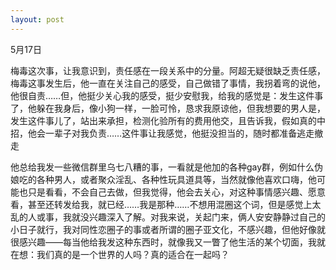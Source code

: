 ```yaml
---
layout: post
---
```

5月17日

梅毒这次事，让我意识到，责任感在一段关系中的分量。阿超无疑很缺乏责任感，梅毒这事发生后，他一直在关注自己的感受，自己做错了事情，我拐着弯的说他，他很自责……但，他挺少关心我的感受，挺少安慰我，给我的感觉是：发生这件事了，他躲在我身后，像小狗一样，一脸可怜，恳求我原谅他，但我想要的男人是，发生这件事儿了，站出来承担，检测化验所有的费用他交，且告诉我，假如真的中招，他会一辈子对我负责……这件事让我感觉，他挺没担当的，随时都准备逃走撤走

他总给我发一些微信群里乌七八糟的事，一看就是他加的各种gay群，例如什么伪娘吃的各种男人，或者聚众淫乱、各种性玩具道具等，当然就像他喜欢口嗨，他可能也只是看看，不会自己去做，但我觉得，他会去关心，对这种事情感兴趣、愿意看，甚至还转发给我，就已经……我是那种……不想用混圈这个词，但是感觉上太乱的人或事，我就没兴趣深入了解。对我来说，关起门来，俩人安安静静过自己的小日子就行，我对同性恋圈子的事或者所谓的圈子亚文化，不感兴趣，但他好像就很感兴趣——每当他给我发这种东西时，就像我又一瞥了他生活的某个切面，我就在想：我们真的是一个世界的人吗？真的适合在一起吗？

